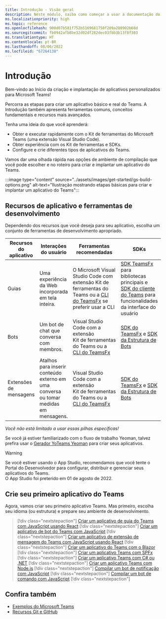 ```yaml
---
title: Introdução - Visão geral
description: Neste módulo, saiba como começar a usar a documentação do desenvolvedor do Microsoft Teams que apresenta ferramentas comuns, conceitos fundamentais e recursos avançados.
ms.localizationpriority: high
ms.topic: reference
ms.openlocfilehash: 900d07b581f752b5169681750f209a280902b68d
ms.sourcegitcommit: fb0942afb8be32d92df282dec03fbb3b13f8f303
ms.translationtype: HT
ms.contentlocale: pt-BR
ms.lasthandoff: 08/06/2022
ms.locfileid: "67264138"
---
```

# <a name="get-started"></a>Introdução

Bem-vindo ao Início da criação e implantação de aplicativos personalizados para Microsoft Teams!

Percorra as etapas para criar um aplicativo básico e real do Teams. A Introdução também apresenta ferramentas comuns, conceitos fundamentais e recursos mais avançados.

Tenha uma ideia do que você aprenderá:

- Obter e executar rapidamente com o Kit de ferramentas do Microsoft Teams (uma extensão Visual Studio Code).
- Obter experiência com os Kit de ferramentas e SDKs.
- Configure e crie diferentes tipos de aplicativos do Teams.

Vamos dar uma olhada rápida nas opções de ambiente de compilação que você pode escolher e no roteiro para criar e implantar um aplicativo do Teams.

:::image type="content" source="../assets/images/get-started/gs-build-options.png" alt-text="Ilustração mostrando etapas básicas para criar e implantar um aplicativo do Teams":::

## <a name="app-capabilities-and-development-tools"></a>Recursos de aplicativo e ferramentas de desenvolvimento

Dependendo dos recursos que você deseja para seu aplicativo, escolha um conjunto de ferramentas de desenvolvimento apropriado.

| Recursos do aplicativo | Interações do usuário | Ferramentas recomendadas | SDKs | Pilhas de tecnologia / idiomas |
|--------|-------------|--------|--------|--------|
| Guias | Uma experiência da Web incorporada em tela inteira. | O Microsoft Visual Studio Code com extensão Kit de ferramentas do Teams ou a [CLI do TeamsFx](https://github.com/OfficeDev/TeamsFx/blob/dev/docs/cli/user-manual.md) se preferir usar a CLI | [SDK TeamsFx](/javascript/api/@microsoft/teamsfx/?view=msteams-client-js-latest&preserve-view=true) para bibliotecas principais e [SDK do cliente do Teams](/javascript/api/overview/msteams-client?view=msteams-client-js-latest&preserve-view=true) para funcionalidades da interface do usuário | Tecnologia Web em geral, HTML, CSS e JavaScript (incl. React). |
| Bots | Um bot de chat que conversa com membros. | Visual Studio Code com a extensão Kit de ferramentas do Teams ou a [CLI do TeamsFx](https://github.com/OfficeDev/TeamsFx/blob/dev/docs/cli/user-manual.md) | [SDK do TeamsFx](/javascript/api/@microsoft/teamsfx/?view=msteams-client-js-latest&preserve-view=true) e [SDK da Estrutura de Bots](https://dev.botframework.com/) | Node.js, C#, Java e Python. |
| Extensões de mensagens | Atalhos para inserir conteúdo externo em uma conversa ou tomar medidas em mensagens. | Visual Studio Code com a extensão Kit de ferramentas do Teams ou a [CLI do TeamsFx](https://github.com/OfficeDev/TeamsFx/blob/dev/docs/cli/user-manual.md) | [SDK do TeamsFx](/javascript/api/@microsoft/teamsfx/?view=msteams-client-js-latest&preserve-view=true) e [SDK da Estrutura de Bots](https://dev.botframework.com/) | Node.js, C#, Java e Python. |

*Você não está limitado a usar essas pilhas específicas!*

Se você já estiver familiarizado com o fluxo de trabalho Yeoman, talvez prefira usar o [Gerador YoTeams Yeoman](https://github.com/pnp/generator-teams/blob/master/docs/docs/tutorials/build-your-first-microsoft-teams-app.md) para criar seus aplicativos.

> [!WARNING]
> Se você estiver usando o App Studio, recomendamos que você tente o Portal do Desenvolvedor para configurar, distribuir e gerenciar seus aplicativos do Teams.<br> O App Studio foi preterido em 01 de agosto de 2022.

## <a name="build-your-first-teams-app"></a>Crie seu primeiro aplicativo do Teams

Agora, vamos criar seu primeiro aplicativo Teams. Mas primeiro, escolha seu idioma (ou estrutura) e prepare seu ambiente de desenvolvimento.

> [!div class="nextstepaction"]
> [Criar um aplicativo de guia do Teams com JavaScript usando React](../sbs-gs-javascript.yml)
> [!div class="nextstepaction"]
> [Criar um aplicativo de bot do Teams com JavaScript](../sbs-gs-bot.yml)
> [!div class="nextstepaction"]
> [Criar um aplicativo de extensão de mensagem do Teams com JavaScript usando React](../sbs-gs-msgext.yml)
> [!div class="nextstepaction"]
> [Criar um aplicativo do Teams com o Blazor](../sbs-gs-blazorupdate.yml)
> [!div class="nextstepaction"]
> [Criar um aplicativo Teams com SPFx](../sbs-gs-spfx.yml)
> [!div class="nextstepaction"]
> [Criar um aplicativo Teams com C# ou .NET](../sbs-gs-csharp.yml)
> [!div class="nextstepaction"]
> [Criar um aplicativo Teams com Node.js](../sbs-gs-nodejs.yml)
> [!div class="nextstepaction"]
> [Compilar um bot de notificação com JavaScript](../sbs-gs-notificationbot.yml)
> [!div class="nextstepaction"]
> [Compilar um bot de comando com JavaScript](../sbs-gs-commandbot.yml)
> [!div class="nextstepaction"]

## <a name="see-also"></a>Confira também

* [Exemplos do Microsoft Teams](https://github.com/OfficeDev/Microsoft-Teams-Samples#microsoft-teams-samples)
* [Recursos Git e GitHub](/contribute/additional-resources)
